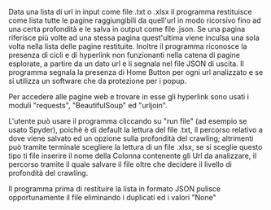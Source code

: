 Data una lista di url in input come file .txt o .xlsx il programma restituisce come lista tutte le pagine raggiungibili da quell'url in modo ricorsivo fino ad una certa profondità e le salva in output come file .json. Se una pagina riferisce più volte ad una stessa pagina quest'ultima viene inculsa una sola volta nella lista delle pagine restituite. Inoltre il programma riconosce la presenza di cicli e di hyperlink non funzionanti nella catena di pagine esplorate, a partire da un dato url e li segnala nel file JSON di uscita.
Il programma segnala la presenza di Home Button per ogni url analizzato e se si utilizza un software che da protezione per i popup.

Per accedere alle pagine web e trovare in esse gli hyperlink sono usati i moduli "requests", "BeautifulSoup" ed "urljoin".

L'utente può usare il programma cliccando su "run file" (ad esempio se usato Spyder), poichè è di default la lettura del file .txt, il percorso relativo a dove viene salvato ed un opzione sulla profondità del crawling; altrimenti può tramite terminale scegliere la lettura di un file .xlsx, se si sceglie questo tipo ti file inserire il nome della Colonna contenente gli Url da analizzare, il percorso tramite il quale salvare il file oltre che decidere il livello di profondità del crawling.

Il programma prima di restituire la lista in formato JSON pulisce opportunamente il file eliminando i duplicati ed i valori "None"
